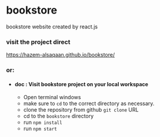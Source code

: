 # bookstore
bookstore website created by react.js

 ### visit the project direct
 
https://hazem-alsaqaan.github.io/bookstore/

 ### or:
* #### doc : Visit bookstore project on your local workspace


  * Open terminal windows
  * make sure to `cd` to the correct directory as necessary.
  * clone the repository from github `git clone` URL
  * cd to the `bookstore` directory
  * run `npm install`
  * run `npm start`
